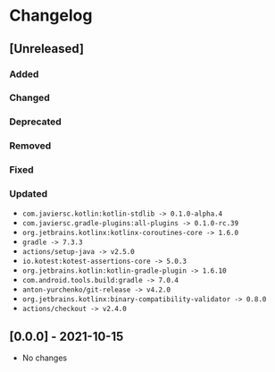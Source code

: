 # Changelog

## [Unreleased]

### Added

### Changed

### Deprecated

### Removed

### Fixed

### Updated

- `com.javiersc.kotlin:kotlin-stdlib -> 0.1.0-alpha.4`
- `com.javiersc.gradle-plugins:all-plugins -> 0.1.0-rc.39`
- `org.jetbrains.kotlinx:kotlinx-coroutines-core -> 1.6.0`
- `gradle -> 7.3.3`
- `actions/setup-java -> v2.5.0`
- `io.kotest:kotest-assertions-core -> 5.0.3`
- `org.jetbrains.kotlin:kotlin-gradle-plugin -> 1.6.10`
- `com.android.tools.build:gradle -> 7.0.4`
- `anton-yurchenko/git-release -> v4.2.0`
- `org.jetbrains.kotlinx:binary-compatibility-validator -> 0.8.0`
- `actions/checkout -> v2.4.0`

## [0.0.0] - 2021-10-15

- No changes
